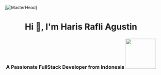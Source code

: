 [![MasterHead](https://i.pinimg.com/originals/7a/1b/84/7a1b84b0d02802cca66d976556d8699d.gif)]
<h1 align="center">Hi 👋, I'm Haris Rafli Agustin</h1>
<h3 align="center">A Passionate FullStack Developer from Indonesia <img src="https://www.emojiall.com/en/header-svg/%F0%9F%87%AE%F0%9F%87%A9.svg" height="100" width="100"></h3>
